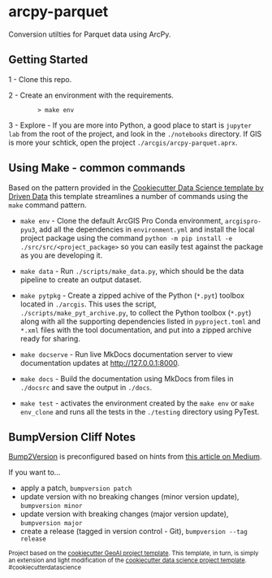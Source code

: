 # arcpy-parquet

Conversion utilties for Parquet data using ArcPy.

## Getting Started

1 - Clone this repo.

2 - Create an environment with the requirements.
    
```
        > make env
```

3 - Explore - If you are more into Python, a good place to start is `jupyter lab` from the root of the project, and 
  look in the `./notebooks` directory. If GIS is more your schtick, open the project 
  `./arcgis/arcpy-parquet.aprx`.

## Using Make - common commands

Based on the pattern provided in the 
[Cookiecutter Data Science template by Driven Data](https://drivendata.github.io/cookiecutter-data-science/) this 
template streamlines a number of commands using the `make` command pattern.

- `make env` - Clone the default ArcGIS Pro Conda environment, `arcgispro-pyu3`, add all the dependencies in
  `environment.yml` and install the local project package using the command 
  `python -m pip install -e ./src/src/<project_package>` so you can easily test against the package as you are 
  developing it.

- `make data` - Run `./scripts/make_data.py`, which should be the data pipeline to create an output dataset.

- `make pytpkg` - Create a zipped achive of the Python (`*.pyt`) toolbox located in `./arcgis`. This uses the script,
  `./scripts/make_pyt_archive.py`, to collect the Python toolbox (`*.pyt`) along with all the supporting 
  dependencies listed in `pyproject.toml` and `*.xml` files with the tool documentation, and put into a zipped archive 
  ready for sharing.

- `make docserve` - Run live MkDocs documentation server to view documentation updates at http://127.0.0.1:8000.

- `make docs` - Build the documentation using MkDocs from files in `./docsrc` and save the output in `./docs`.

- `make test` - activates the environment created by the `make env` or `make env_clone` and runs all the tests in the 
  `./testing` directory using PyTest. 

## BumpVersion Cliff Notes

[Bump2Version](https://github.com/c4urself/bump2version) is preconfigured based on hints from 
[this article on Medium](https://williamhayes.medium.com/versioning-using-bumpversion-4d13c914e9b8).

If you want to...

- apply a patch, `bumpversion patch`
- update version with no breaking changes (minor version update), `bumpversion minor`
- update version with breaking changes (major version update), `bumpversion major`
- create a release (tagged in version control - Git), `bumpversion --tag release`

<p><small>Project based on the <a target="_blank" href="https://github.com/knu2xs/cookiecutter-geoai">cookiecutter 
GeoAI project template</a>. This template, in turn, is simply an extension and light modification of the 
<a target="_blank" href="https://drivendata.github.io/cookiecutter-data-science/">cookiecutter data science project 
template</a>. #cookiecutterdatascience</small></p>

